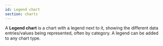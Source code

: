 ```yaml
---
id: Legend chart
section: charts
---
```


A **Legend chart** is a chart with a legend next to it, showing the different data entries/values being represented, often by category. A legend can be added to any chart type.